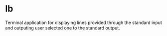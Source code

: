 # lb
Terminal application for displaying lines provided through the standard input and outputing user selected one to the standard output.
